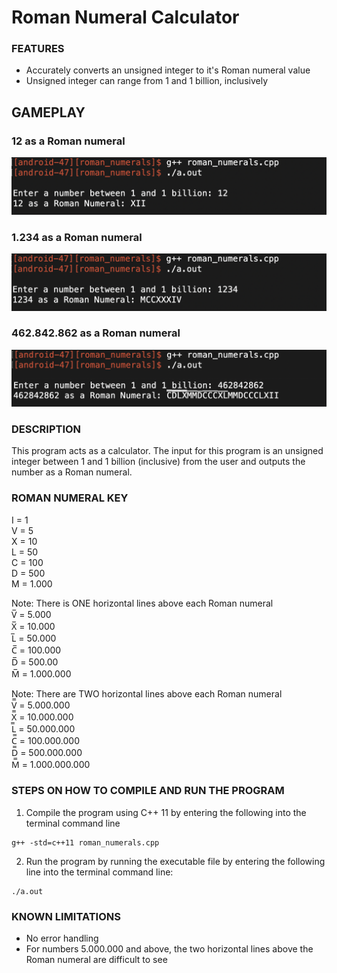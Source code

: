 # Roman Numeral Calculator

### FEATURES
* Accurately converts an unsigned integer to it's Roman numeral value
* Unsigned integer can range from 1 and 1 billion, inclusively

## GAMEPLAY
### 12 as a Roman numeral
![test1](./images/test1.png "")
### 1.234 as a Roman numeral
![test2](./images/test2.png "")
### 462.842.862 as a Roman numeral
![test3](./images/test3.png "")


### DESCRIPTION
This program acts as a calculator. The input for this program is an unsigned integer between 1 and 1 billion (inclusive) from the user and outputs the number as a Roman numeral. 

### ROMAN NUMERAL KEY
I = 1  
V = 5  
X = 10  
L = 50  
C = 100  
D = 500  
M = 1.000  

Note: There is ONE horizontal lines above each Roman numeral  
V̅ = 5.000  
X̅ = 10.000  
L̅ = 50.000  
C̅ = 100.000  
D̅ = 500.00  
M̅ = 1.000.000  

Note: There are TWO horizontal lines above each Roman numeral  
V̿ = 5.000.000  
X̿ = 10.000.000  
L̿ = 50.000.000  
C̿ = 100.000.000  
D̿ = 500.000.000  
M̿ = 1.000.000.000  

### STEPS ON HOW TO COMPILE AND RUN THE PROGRAM  
1. Compile the program using C++ 11 by entering the following into the terminal command line  

```
g++ -std=c++11 roman_numerals.cpp
```

2. Run the program by running the executable file by entering the following line into the terminal command line:

```
./a.out
```

### KNOWN LIMITATIONS
* No error handling
* For numbers 5.000.000 and above, the two horizontal lines above the Roman numeral are difficult to see
